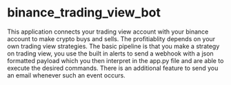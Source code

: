 # binance_trading_view_bot
This application connects your trading view account with your binance account to make crypto buys and sells. The profitiablity depends on your own trading view strategies. The basic pipeline is that you make a strategy on trading view, you use the built in alerts to send a webhook with a json formatted payload which you then interpret in the app.py file and are able to execute the desired commands. There is an additional feature to send you an email whenever such an event occurs.
